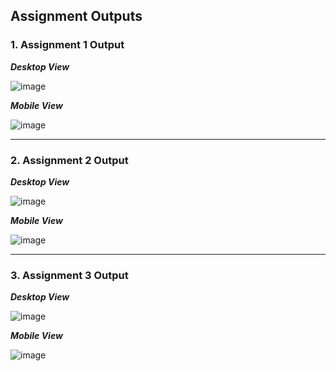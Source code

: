 ## Assignment Outputs

### 1. Assignment 1 Output

**_Desktop View_**

![image](./LoginPage/output-desktop.png)

**_Mobile View_**

![image](./LoginPage/output-mobile.png)

---

### 2. Assignment 2 Output

**_Desktop View_**

![image](./Gmail%20UI/output-desktop.png)

**_Mobile View_**

![image](./Gmail%20UI/output-mobile.png)

---

### 3. Assignment 3 Output

**_Desktop View_**

![image](./Data%20Table/output-desktop.png)

**_Mobile View_**

![image](./Data%20Table/output-mobile.png)
